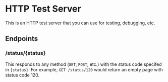 # HTTP Test Server
This is an HTTP test server that you can use for testing, debugging, etc.

## Endpoints

### /status/{status}
This responds to any method (`GET`, `POST`, etc.) with the status code specifed in `{status}`.
For example, `GET /status/120` would return an empty page with status code 120.

